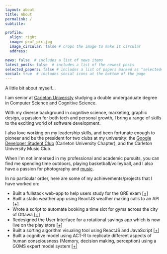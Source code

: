 ```yaml
---
layout: about
title: About
permalink: /
subtitle: 

profile:
  align: right
  image: prof_pic.jpg
  image_circular: false # crops the image to make it circular
  address: 

news: false  # includes a list of news items
latest_posts: false  # includes a list of the newest posts
selected_papers: false # includes a list of papers marked as "selected={true}"
social: true  # includes social icons at the bottom of the page
---
```

A little bit about myself...

I am senior at [Carleton Univeristy](https://carleton.ca/) studying a double undergaduate degree in Computer Science and Cognitive Science.

With my diverse background in cognitive science, marketing, graphic design, a passion for both tech and personal growth, I bring a range of skills to the exciting world of software development.

I also love working on my leadership skills, and been fortunate enough to pioneer and be the president for two clubs at my university: the [Google Developer Student Club](https://gdsc.community.dev/) (Carleton University Chapter), and the Carleton University Music Club.

When I'm not immersed in my professional and academic pursuits, you can find me spending time outdoors, playing basketball/volleyball, and I also have a passion for photography and [music](https://soundcloud.com/saurabh-kishore).



In no particular order, here are some of my achievements/projects that I have worked on:

- Built a fullstack web-app to help users study for the GRE exam [[+]](https://github.com/gksaurabh/GRE-Wordlist-webapp)
- Built a static weather app using ReactJS weather making calls to an API [[+]](https://github.com/gksaurabh/Weather_App)
- Wrote a script to automate booking a time slot for gyms across the city of Ottawa [[+]](https://github.com/gksaurabh/OttawaGym-BookingAutomation)
- Redesigned the User Interface for a rotational savings app which is now live on the play store [[+]](https://github.com/gksaurabh/KYNZA-UI)
- Built a sorting algorithm visualing tool using ReactJS and JavaScript [[+]](https://github.com/gksaurabh/sortingVisualizer)
- Built a cognitive model using ACT-R to replicate different aspects of human consciousness (Memory, decision making, perception) using a GOMS expert model system [[+]](https://github.com/gksaurabh/cognitive_modeling_ACT-R)